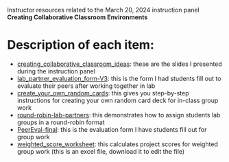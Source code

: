 Instructor resources related to the March 20, 2024 instruction panel **Creating Collaborative Classroom Environments**

# Description of each item:
- [creating_collaborative_classroom_ideas](creating_collaborative_classroom_ideas.pdf): these are the slides I presented during the instruction panel
- [lab_partner_evaluation_form-V3](lab_partner_evaluation_form-V3.pdf): this is the form I had students fill out to evaluate their peers after working together in lab
- [create_your_own_random_cards](create_your_own_random_cards.pdf): this gives you step-by-step instructions for creating your own random card deck for in-class group work
- [round-robin-lab-partners](round-robin-lab-partners.pdf): this demonstrates how to assign students lab groups in a round-robin format
- [PeerEval-final](PeerEval-final.pdf): this is the evaluation form I have students fill out for group work
- [weighted_score_worksheet](weighted_score_worksheet.xlsx): this calculates project scores for weighted group work (this is an excel file, download it to edit the file)


